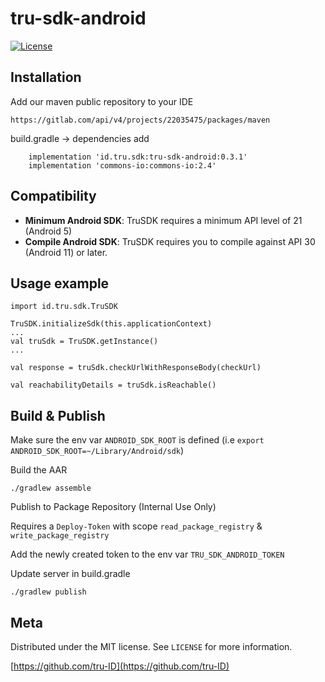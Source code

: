 
# tru-sdk-android

[![License][license-image]][license-url]


Installation
-------------

Add our maven public repository to your IDE

```
https://gitlab.com/api/v4/projects/22035475/packages/maven 
```

build.gradle -> dependencies add

```
    implementation 'id.tru.sdk:tru-sdk-android:0.3.1'
    implementation 'commons-io:commons-io:2.4'
```

Compatibility
-------------

 * **Minimum Android SDK**: TruSDK requires a minimum API level of 21 (Android 5)
 * **Compile Android SDK**: TruSDK requires you to compile against API 30  (Android 11) or later.

Usage example
-------------

```
import id.tru.sdk.TruSDK

TruSDK.initializeSdk(this.applicationContext)
...
val truSdk = TruSDK.getInstance()
...

val response = truSdk.checkUrlWithResponseBody(checkUrl)

val reachabilityDetails = truSdk.isReachable()

```


Build & Publish
-------------

Make sure the env var `ANDROID_SDK_ROOT` is defined (i.e `export ANDROID_SDK_ROOT=~/Library/Android/sdk`)

Build the AAR
```
./gradlew assemble
```

Publish to Package Repository (Internal Use Only)

Requires a `Deploy-Token` with scope `read_package_registry` & `write_package_registry`

Add the newly created token to the env var `TRU_SDK_ANDROID_TOKEN`

Update server in build.gradle

```
./gradlew publish
```

Meta
-------------
Distributed under the MIT license. See ``LICENSE`` for more information.

[https://github.com/tru-ID](https://github.com/tru-ID)

[license-image]: https://img.shields.io/badge/License-MIT-blue.svg
[license-url]: LICENSE
